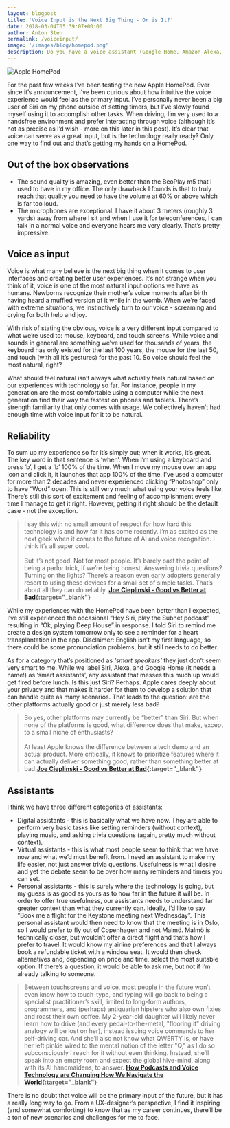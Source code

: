 ```yaml
---
layout: blogpost
title: 'Voice Input is the Next Big Thing - Or is It?'
date: 2018-03-04T05:39:07+00:00
author: Anton Sten
permalink: /voiceinput/
image: '/images/blog/homepod.png'
description: Do you have a voice assistant (Google Home, Amazon Alexa, Apple HomePod, Siri) at home? Does it live up to the hype? I bought a HomePod and it’s amazing and also not amazing.
---
```


![Apple HomePod](/images/blog/homepod.png)

For the past few weeks I’ve been testing the new Apple HomePod. Ever since it’s announcement, I’ve been curious about how intuitive the voice experience would feel as the primary input. I’ve personally never been a big user of Siri on my phone outside of setting timers, but I’ve slowly found myself using it to accomplish other tasks. When driving, I’m very used to a handsfree environment and prefer interacting through voice (although it’s not as precise as I’d wish - more on this later in this post). It’s clear that voice can serve as a great input, but is the technology really ready? Only one way to find out and that’s getting my hands on a HomePod.

## Out of the box observations
- The sound quality is amazing, even better than the BeoPlay m5 that I used to have in my office. The only drawback I founds is that to truly reach that quality you need to have the volume at 60% or above which is far too loud.
- The microphones are exceptional. I have it about 3 meters (roughly 3 yards) away from where I sit and when I use it for teleconferences, I can talk in a normal voice and everyone hears me very clearly. That’s pretty impressive.

## Voice as input
Voice is what many believe is the next big thing when it comes to user interfaces and creating better user experiences. It’s not strange when you think of it, voice is one of the most natural input options we have as humans. Newborns recognize their mother’s voice moments after birth having heard a muffled version of it while in the womb. When we’re faced with extreme situations, we instinctively turn to our voice - screaming and crying for both help and joy.

With risk of stating the obvious, voice is a very different input compared to what we’re used to: mouse, keyboard, and touch screens. While voice and sounds in general are something we’ve used for thousands of years, the keyboard has only existed for the last 100 years, the mouse for the last 50, and touch (with all it’s gestures) for the past 10. So voice should feel the most natural, right?

What should feel natural isn’t always what actually feels natural based on our experiences with technology so far. For instance, people in my generation are the most comfortable using a computer while the next generation find their way the fastest on phones and tablets. There’s strength familiarity that only comes with usage. We collectively haven’t had enough time with voice input for it to be natural.


## Reliability
To sum up my experience so far it’s simply put; when it works, it’s great. The key word in that sentence is ‘when’. When I’m using a keyboard and press ‘b’, I get a ‘b’ 100% of the time. When I move my mouse over an app icon and click it, it launches that app 100% of the time. I’ve used a computer for more than 2 decades and never experienced clicking “Photoshop” only to have “Word” open. This is still very much what using your voice feels like. There’s still this sort of excitement and feeling of accomplishment every time I manage to get it right. However, getting it right should be the default case - not the exception.

>I say this with no small amount of respect for how hard this technology is and how far it has come recently. I’m as excited as the next geek when it comes to the future of AI and voice recognition. I think it’s all super cool.<br /><br />But it’s not good. Not for most people. It’s barely past the point of being a parlor trick, if we’re being honest. Answering trivia questions? Turning on the lights? There’s a reason even early adopters generally resort to using these devices for a small set of simple tasks. That’s about all they can do reliably. **[Joe Cieplinski - Good vs Better at Bad](http://joecieplinski.com/blog/2018/02/14/good-vs-better-at-bad/){:target="_blank"}**

While my experiences with the HomePod have been better than I expected, I’ve still experienced the occasional “Hey Siri, play the Subnet podcast” resulting in “Ok, playing Deep House” in response. I told Siri to remind me create a design system tomorrow only to see a reminder for a heart transplantation in the app. Disclaimer: English isn’t my first language, so there could be some pronunciation problems, but it still needs to do better.

As for a category that’s positioned as _‘smart speakers’_ they just don’t seem very smart to me. While we label Siri, Alexa, and Google Home (it needs a name!) as ‘smart assistants’, any assistant that messes this much up would get fired before lunch. Is this just Siri? Perhaps. Apple cares deeply about your privacy and that makes it harder for them to develop a solution that can handle quite as many scenarios. That leads to the question: are the other platforms actually good or just merely less bad?

>So yes, other platforms may currently be “better” than Siri. But when none of the platforms is good, what difference does that make, except to a small niche of enthusiasts? <br /><br />At least Apple knows the difference between a tech demo and an actual product. More critically, it knows to prioritize features where it can actually deliver something good, rather than something better at bad.**[Joe Cieplinski - Good vs Better at Bad](http://joecieplinski.com/blog/2018/02/14/good-vs-better-at-bad/){:target="_blank"}**


## Assistants

I think we have three different categories of assistants:

-  Digital assistants - this is basically what we have now. They are able to perform very basic tasks like setting reminders (without context), playing music, and asking trivia questions (again, pretty much without context).
- Virtual assistants - this is what most people seem to think that we have now and what we’d most benefit from. I need an assistant to make my life easier, not just answer trivia questions. Usefulness is what I desire and yet the debate seem to be over how many reminders and timers you can set.
-  Personal assistants - this is surely where the technology is going, but my guess is as good as yours as to how far in the future it will be. In order to offer true usefulness, our assistants needs to understand far greater context than what they currently can. Ideally, I’d like to say “Book me a flight for the Keystone meeting next Wednesday”. This personal assistant would then need to know that the meeting is in Oslo, so I would prefer to fly out of Copenhagen and not Malmö. Malmö is technically closer, but wouldn’t offer a direct flight and that’s how I prefer to travel. It would know my airline preferences and that I always book a refundable ticket with a window seat. It would then check alternatives and, depending on price and time, select the most suitable option. If there’s a question, it would be able to ask me, but not if I’m already talking to someone.

>Between touchscreens and voice, most people in the future won’t even know how to touch-type, and typing will go back to being a specialist practitioner’s skill, limited to long-form authors, programmers, and (perhaps) antiquarian hipsters who also own fixies and roast their own coffee. My 2-year-old daughter will likely never learn how to drive (and every pedal-to-the-metal, "flooring it" driving analogy will be lost on her), instead issuing voice commands to her self-driving car. And she’ll also not know what QWERTY is, or have her left pinkie wired to the mental notion of the letter "Q," as I do so subconsciously I reach for it without even thinking. Instead, she’ll speak into an empty room and expect the global hive-mind, along with its AI handmaidens, to answer. **[How Podcasts and Voice Technology are Changing How We Navigate the World](https://www.wired.com/story/voice-technology-content-commerce/){:target="_blank"}**


There is no doubt that voice will be the primary input of the future, but it has a really long way to go. From a UX-designer’s perspective, I find it inspiring (and somewhat comforting) to know that as my career continues, there’ll be a ton of new scenarios and challenges for me to face.
